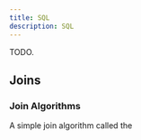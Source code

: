 ```yaml
---
title: SQL
description: SQL
---
```



TODO.

## Joins


### Join Algorithms
A simple join algorithm called the
